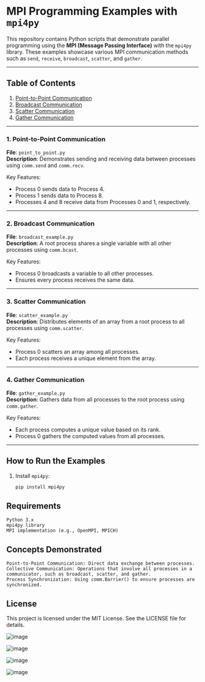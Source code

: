 # MPI Programming Examples with `mpi4py`

This repository contains Python scripts that demonstrate parallel programming using the **MPI (Message Passing Interface)** with the `mpi4py` library. These examples showcase various MPI communication methods such as `send`, `receive`, `broadcast`, `scatter`, and `gather`.

---

## Table of Contents

1. [Point-to-Point Communication](#1-point-to-point-communication)
2. [Broadcast Communication](#2-broadcast-communication)
3. [Scatter Communication](#3-scatter-communication)
4. [Gather Communication](#4-gather-communication)

---

### 1. Point-to-Point Communication

**File**: `point_to_point.py`  
**Description**: Demonstrates sending and receiving data between processes using `comm.send` and `comm.recv`.

Key Features:
- Process 0 sends data to Process 4.
- Process 1 sends data to Process 8.
- Processes 4 and 8 receive data from Processes 0 and 1, respectively.

---

### 2. Broadcast Communication

**File**: `broadcast_example.py`  
**Description**: A root process shares a single variable with all other processes using `comm.bcast`.

Key Features:
- Process 0 broadcasts a variable to all other processes.
- Ensures every process receives the same data.

---

### 3. Scatter Communication

**File**: `scatter_example.py`  
**Description**: Distributes elements of an array from a root process to all processes using `comm.scatter`.

Key Features:
- Process 0 scatters an array among all processes.
- Each process receives a unique element from the array.

---

### 4. Gather Communication

**File**: `gather_example.py`  
**Description**: Gathers data from all processes to the root process using `comm.gather`.

Key Features:
- Each process computes a unique value based on its rank.
- Process 0 gathers the computed values from all processes.

---

## How to Run the Examples

1. Install `mpi4py`:
   ```bash
   pip install mpi4py


## Requirements

    Python 3.x
    mpi4py library
    MPI implementation (e.g., OpenMPI, MPICH)

## Concepts Demonstrated

    Point-to-Point Communication: Direct data exchange between processes.
    Collective Communication: Operations that involve all processes in a communicator, such as broadcast, scatter, and gather.
    Process Synchronization: Using comm.Barrier() to ensure processes are synchronized.

## License

This project is licensed under the MIT License. See the LICENSE file for details.






![image](https://github.com/user-attachments/assets/f4a4b69f-b979-433f-9b44-2bf81548a1fc)

![image](https://github.com/user-attachments/assets/1050968d-9b8f-4d9b-9527-f96e4a54fd07)

![image](https://github.com/user-attachments/assets/bf8f7dd3-a967-45b2-9771-e2451de4bc38)

![image](https://github.com/user-attachments/assets/c8ced7c9-4aa5-4750-bbce-794db4788611)
